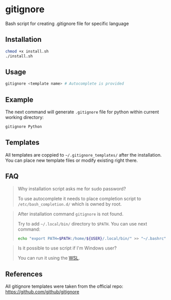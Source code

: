 # gitignore

Bash script for creating .gitignore file for specific language

## Installation
```bash
chmod +x install.sh
./install.sh 
```

## Usage
```bash
gitignore <template name> # Autocomplete is provided
```

## Example
The next command will generate `.gitignore` file for python within current working directory:
```bash
gitignore Python
```

## Templates
All templates are coppied to `~/.gitignore_templates/` after the installation. You can place new template files or modify existing right there. 

## FAQ
> Why installation script asks me for sudo password?
> 
> To use autocomplete it needs to place completion script to `/etc/bash_completion.d/` which is owned by root.

> After installation command `gitignore` is not found.
> 
> Try to add `~/.local/bin/` directory to `$PATH`. You can use next command:
> ```bash
> echo "export PATH=$PATH:/home/${USER}/.local/bin/" >> "~/.bashrc"
> ```

> Is it possible to use script if I'm Windows user?
>
> You can run it using the [WSL](https://learn.microsoft.com/en-us/windows/wsl/install).

## References
All gitignore templates were taken from the official repo: https://github.com/github/gitignore
